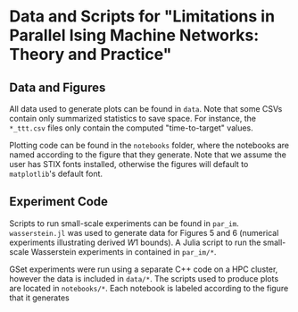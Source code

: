 # Data and Scripts for "Limitations in Parallel Ising Machine Networks: Theory and Practice"

## Data and Figures
All data used to generate plots can be found in `data`. Note that some CSVs contain only summarized statistics to save space. For instance, the `*_ttt.csv` files only contain the computed "time-to-target" values.

Plotting code can be found in the `notebooks` folder, where the notebooks are named according to the figure that they generate. Note that we assume the user has STIX fonts installed, otherwise the figures will default to `matplotlib`'s default font. 


## Experiment Code
Scripts to run small-scale experiments can be found in `par_im`. `wasserstein.jl` was used to generate data for Figures 5 and 6 (numerical experiments illustrating derived $W1$ bounds). 
A Julia script to run the small-scale Wasserstein experiments in contained in `par_im/*`. 

GSet experiments were run using a separate C++ code on a HPC cluster, however the data is included in `data/*`. The scripts used to produce plots are located in `notebooks/*`. Each notebook is labeled according to the figure that it generates  
